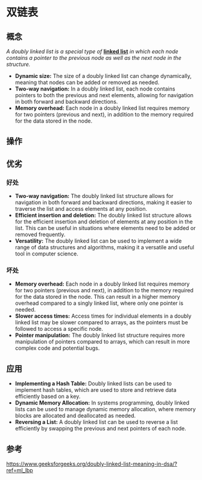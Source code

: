 # 双链表

## 概念

*A doubly linked list is a special type of* [**linked list**](https://www.geeksforgeeks.org/data-structures/linked-list/) *in which each node contains a pointer to the previous node as well as the next node in the structure.*



- **Dynamic size:** The size of a doubly linked list can change dynamically, meaning that nodes can be added or removed as needed.
- **Two-way navigation:** In a doubly linked list, each node contains pointers to both the previous and next elements, allowing for navigation in both forward and backward directions.
- **Memory overhead:** Each node in a doubly linked list requires memory for two pointers (previous and next), in addition to the memory required for the data stored in the node.



## 操作



## 优劣

### 好处

- **Two-way navigation:** The doubly linked list structure allows for navigation in both forward and backward directions, making it easier to traverse the list and access elements at any position.
- **Efficient insertion and deletion:** The doubly linked list structure allows for the efficient insertion and deletion of elements at any position in the list. This can be useful in situations where elements need to be added or removed frequently.
- **Versatility:** The doubly linked list can be used to implement a wide range of data structures and algorithms, making it a versatile and useful tool in computer science.



### 坏处

- **Memory overhead:** Each node in a doubly linked list requires memory for two pointers (previous and next), in addition to the memory required for the data stored in the node. This can result in a higher memory overhead compared to a singly linked list, where only one pointer is needed.
- **Slower access times:** Access times for individual elements in a doubly linked list may be slower compared to arrays, as the pointers must be followed to access a specific node.
- **Pointer manipulation:** The doubly linked list structure requires more manipulation of pointers compared to arrays, which can result in more complex code and potential bugs.



## 应用

- **Implementing a Hash Table:** Doubly linked lists can be used to implement hash tables, which are used to store and retrieve data efficiently based on a key.
- **Dynamic Memory Allocation:** In systems programming, doubly linked lists can be used to manage dynamic memory allocation, where memory blocks are allocated and deallocated as needed.
- **Reversing a List:** A doubly linked list can be used to reverse a list efficiently by swapping the previous and next pointers of each node.



## 参考

https://www.geeksforgeeks.org/doubly-linked-list-meaning-in-dsa/?ref=ml_lbp

